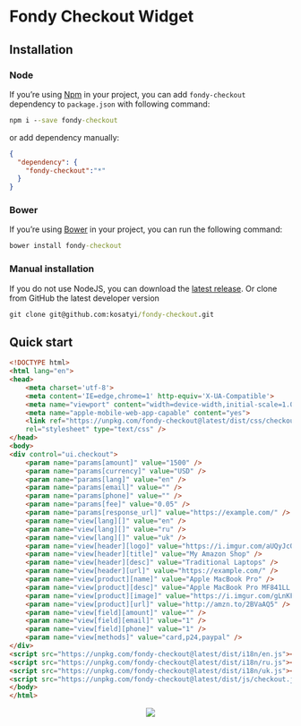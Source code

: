 # Fondy Checkout Widget



## Installation

### Node

If you’re using [Npm](https://npmjs.com/) in your project, you can add `fondy-checkout` dependency to `package.json` 
with following command:

```cmd
npm i --save fondy-checkout
```

or add dependency manually:

```json
{
  "dependency": {
    "fondy-checkout":"*"
  }
}
```

### Bower

If you’re using [Bower](https://bower.io/) in your project, you can run the following command:

```cmd
bower install fondy-checkout
```

### Manual installation

If you do not use NodeJS, you can download the
[latest release](https://github.com/kosatyi/fondy-checkout/releases).
Or clone from GitHub the latest developer version
```cmd
git clone git@github.com:kosatyi/fondy-checkout.git
```


## Quick start

```html
<!DOCTYPE html>
<html lang="en">
<head>
    <meta charset='utf-8'>
    <meta content='IE=edge,chrome=1' http-equiv='X-UA-Compatible'>
    <meta name="viewport" content="width=device-width,initial-scale=1.0,user-scalable=no">
    <meta name="apple-mobile-web-app-capable" content="yes">
    <link ref="https://unpkg.com/fondy-checkout@latest/dist/css/checkout.css" 
    rel="stylesheet" type="text/css" />
</head>
<body>
<div control="ui.checkout">
    <param name="params[amount]" value="1500" />
    <param name="params[currency]" value="USD" />
    <param name="params[lang]" value="en" />
    <param name="params[email]" value="" />
    <param name="params[phone]" value="" />
    <param name="params[fee]" value="0.05" />
    <param name="params[response_url]" value="https://example.com/" />
    <param name="view[lang][]" value="en" />
    <param name="view[lang][]" value="ru" />
    <param name="view[lang][]" value="uk" />
    <param name="view[header][logo]" value="https://i.imgur.com/aUQyJcQ.png" />
    <param name="view[header][title]" value="My Amazon Shop" />
    <param name="view[header][desc]" value="Traditional Laptops" />
    <param name="view[header][url]" value="https://example.com/" />
    <param name="view[product][name]" value="Apple MacBook Pro" />
    <param name="view[product][desc]" value="Apple MacBook Pro MF841LL Laptop with Retina Display" />
    <param name="view[product][image]" value="https://i.imgur.com/gLnKFyt.png" />
    <param name="view[product][url]" value="http://amzn.to/2BVaAQ5" />
    <param name="view[field][amount]" value="" />
    <param name="view[field][email]" value="1" />
    <param name="view[field][phone]" value="1" />
    <param name="view[methods]" value="card,p24,paypal" />
</div>
<script src="https://unpkg.com/fondy-checkout@latest/dist/i18n/en.js"></script>
<script src="https://unpkg.com/fondy-checkout@latest/dist/i18n/ru.js"></script>
<script src="https://unpkg.com/fondy-checkout@latest/dist/i18n/uk.js"></script>
<script src="https://unpkg.com/fondy-checkout@latest/dist/js/checkout.js"></script>
</body>
</html>
```

<p align="center">
    <img src="https://image.prntscr.com/image/0KJQnJALT0WgVMi9PaDoPA.png">
</p>